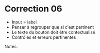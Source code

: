 <!-- .slide: class="exercice small" -->

# Correction 06

* Input = label
* Penser à regrouper que si c'est pertinent
* Le texte du bouton doit être contextualisé
* Contrôles et erreurs pertinentes

Notes:
